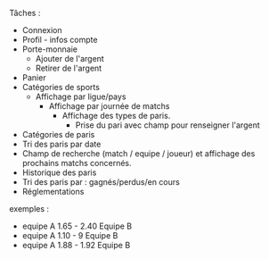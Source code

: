 Tâches :

* Connexion
* Profil - infos compte
* Porte-monnaie
    * Ajouter de l'argent
    * Retirer de l'argent
* Panier
* Catégories de sports
    * Affichage par ligue/pays
        * Affichage par journée de matchs
            * Affichage des types de paris.
                * Prise du pari avec champ pour renseigner l'argent
* Catégories de paris
* Tri des paris par date
* Champ de recherche (match / equipe / joueur) et affichage des prochains matchs concernés.
* Historique des paris
* Tri des paris par : gagnés/perdus/en cours
* Réglementations

exemples :

- equipe A  1.65  -  2.40 Equipe B
- equipe A  1.10  -  9 Equipe B
- equipe A  1.88  -  1.92 Equipe B
